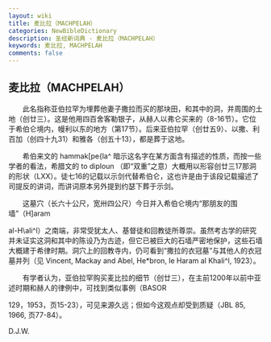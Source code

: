 ```yaml
---
layout: wiki
title: 麦比拉（MACHPELAH）
categories: NewBibleDictionary
description: 圣经新词典 - 麦比拉（MACHPELAH）
keywords: 麦比拉, MACHPELAH
comments: false
---
```


## 麦比拉（MACHPELAH）

　　此名指称亚伯拉罕为埋葬他妻子撒拉而买的那块田，和其中的洞，并周围的土地（创廿三）。这是他用四百舍客勒银子，从赫人以弗仑买来的（8-16节）。它位于希伯仑境内，幔利以东的地方（第17节）。后来亚伯拉罕（创廿五9）、以撒、利百加（创四十九31）和雅各（创五十13），都是葬于这地。

　　希伯来文的 hammak[pe{la^ 暗示这名字在某方面含有描述的性质，而按一些学者的看法，希腊文的 to diploun （即“双重”之意）大概用以形容创廿三17那洞的形状（LXX）。徒七16的记载以示剑代替希伯仑，这也许是由于该段记载撮述了司提反的讲词，而讲词原本另外提到约瑟下葬于示剑。

　　这墓穴（长六十公尺，宽卅四公尺）今日并入希伯仑境内“那朋友的围墙”（H]aram

al-H\ali^l）之南端，非常受犹太人、基督徒和回教徒所尊崇。虽然考古学的研究并未证实这洞和其中的陈设乃为古迹，但它已被巨大的石墙严密地保护，这些石墙大概建于希律时期。洞穴上的回教寺内，仍可看到“撒拉的衣冠墓”与其他人的衣冠墓并列（见 Vincent, Mackay and Abel, He*bron, le Haram al Khali^l, 1923）。

　　有学者认为，亚伯拉罕购买麦比拉的细节（创廿三），在主前1200年以前中亚述时期和赫人的律例中，可找到类似事例（BASOR

129，1953，页15-23），可见来源久远；但如今这观点却受到质疑（JBL 85, 1966, 页77-84）。

D.J.W.








